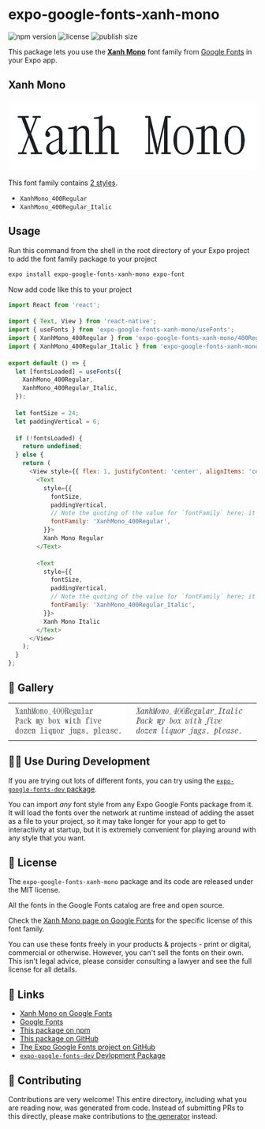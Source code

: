 # expo-google-fonts-xanh-mono

![npm version](https://flat.badgen.net/npm/v/expo-google-fonts-xanh-mono)
![license](https://flat.badgen.net/github/license/expo/google-fonts)
![publish size](https://flat.badgen.net/packagephobia/install/expo-google-fonts-xanh-mono)

This package lets you use the [**Xanh Mono**](https://fonts.google.com/specimen/Xanh+Mono) font family from [Google Fonts](https://fonts.google.com/) in your Expo app.

## Xanh Mono

![Xanh Mono](./font-family.png)

This font family contains [2 styles](#-gallery).

- `XanhMono_400Regular`
- `XanhMono_400Regular_Italic`

## Usage

Run this command from the shell in the root directory of your Expo project to add the font family package to your project
```sh
expo install expo-google-fonts-xanh-mono expo-font
```

Now add code like this to your project
```js
import React from 'react';

import { Text, View } from 'react-native';
import { useFonts } from 'expo-google-fonts-xanh-mono/useFonts';
import { XanhMono_400Regular } from 'expo-google-fonts-xanh-mono/400Regular';
import { XanhMono_400Regular_Italic } from 'expo-google-fonts-xanh-mono/400Regular_Italic';

export default () => {
  let [fontsLoaded] = useFonts({
    XanhMono_400Regular,
    XanhMono_400Regular_Italic,
  });

  let fontSize = 24;
  let paddingVertical = 6;

  if (!fontsLoaded) {
    return undefined;
  } else {
    return (
      <View style={{ flex: 1, justifyContent: 'center', alignItems: 'center' }}>
        <Text
          style={{
            fontSize,
            paddingVertical,
            // Note the quoting of the value for `fontFamily` here; it expects a string!
            fontFamily: 'XanhMono_400Regular',
          }}>
          Xanh Mono Regular
        </Text>

        <Text
          style={{
            fontSize,
            paddingVertical,
            // Note the quoting of the value for `fontFamily` here; it expects a string!
            fontFamily: 'XanhMono_400Regular_Italic',
          }}>
          Xanh Mono Italic
        </Text>
      </View>
    );
  }
};

```

## 🔡 Gallery


||||
|-|-|-|
|![XanhMono_400Regular](.//400Regular/XanhMono_400Regular.ttf.png)|![XanhMono_400Regular_Italic](.//400Regular_Italic/XanhMono_400Regular_Italic.ttf.png)|||


## 👩‍💻 Use During Development

If you are trying out lots of different fonts, you can try using the [`expo-google-fonts-dev` package](https://github.com/freeboub/google-fonts/tree/master/font-packages/dev#readme).

You can import *any* font style from any Expo Google Fonts package from it. It will load the fonts
over the network at runtime instead of adding the asset as a file to your project, so it may take longer
for your app to get to interactivity at startup, but it is extremely convenient
for playing around with any style that you want.

## 📖 License

The `expo-google-fonts-xanh-mono` package and its code are released under the MIT license.

All the fonts in the Google Fonts catalog are free and open source.

Check the [Xanh Mono page on Google Fonts](https://fonts.google.com/specimen/Xanh+Mono) for the specific license of this font family.

You can use these fonts freely in your products & projects - print or digital, commercial or otherwise. However, you can't sell the fonts on their own. This isn't legal advice, please consider consulting a lawyer and see the full license for all details.

## 🔗 Links

- [Xanh Mono on Google Fonts](https://fonts.google.com/specimen/Xanh+Mono)
- [Google Fonts](https://fonts.google.com/)
- [This package on npm](https://www.npmjs.com/package/expo-google-fonts-xanh-mono)
- [This package on GitHub](https://github.com/freeboub/google-fonts/tree/master/font-packages/xanh-mono)
- [The Expo Google Fonts project on GitHub](https://github.com/freeboub/google-fonts)
- [`expo-google-fonts-dev` Devlopment Package](https://github.com/freeboub/google-fonts/tree/master/font-packages/dev)

## 🤝 Contributing

Contributions are very welcome! This entire directory, including what you are reading now, was generated from code. Instead of submitting PRs to this directly, please make contributions to [the generator](https://github.com/freeboub/google-fonts/tree/master/packages/generator) instead.

